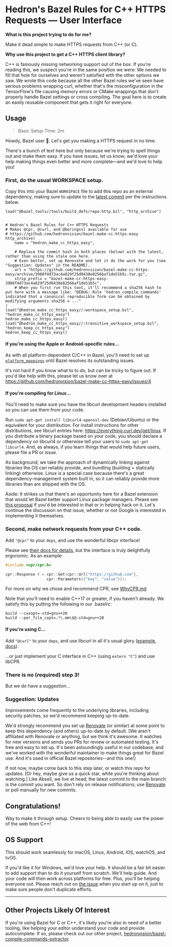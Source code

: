 # Hedron's Bazel Rules for C++ HTTPS Requests — User Interface

**What is this project trying to do for me?**

Make it dead simple to make HTTPS requests from C++ (or C).

**Why use this project to get a C++ HTTPS client library?**

C++ is famously missing networking support out of the box. If you're reading this, we suspect you're in the same position we were: We needed to fill that hole for ourselves and weren't satisfied with the other options we saw. We wrote this code because all the other Bazel rules we've seen have serious problems wrapping curl, whether that's the misconfiguration in the TensorFlow's file causing memory errors or CMake wrappings that don't properly handle Bazel settings or cross compiling. The goal here is to create an easily reusable component that gets it right for everyone.

## Usage

> Basic Setup Time: 2m

Howdy, Bazel user 🤠. Let's get you making a HTTPS request in no time.

There's a bunch of text here but only because we're trying to spell things out and make them easy. If you have issues, let us know; we'd love your help making things even better and more complete—and we'd love to help you!

### First, do the usual WORKSPACE setup.

Copy this into your Bazel `WORKSPACE` file to add this repo as an external dependency, making sure to update to the [latest commit](https://github.com/hedronvision/bazel-make-cc-https-easy/commits/main) per the instructions below.

```Starlark
load("@bazel_tools//tools/build_defs/repo:http.bzl", "http_archive")


# Hedron's Bazel Rules for C++ HTTPS Requests
# Makes @cpr, @curl, and @boringssl available for use
# https://github.com/hedronvision/bazel-make-cc-https-easy
http_archive(
    name = "hedron_make_cc_https_easy",

    # Replace the commit hash in both places (below) with the latest, rather than using the stale one here.
    # Even better, set up Renovate and let it do the work for you (see "Suggestion: Updates" in the README).
    url = "https://github.com/hedronvision/bazel-make-cc-https-easy/archive/3980f4d73ac4a829f25d0438e8256baf1de51b5c.tar.gz",
    strip_prefix = "bazel-make-cc-https-easy-3980f4d73ac4a829f25d0438e8256baf1de51b5c",
    # When you first run this tool, it'll recommend a sha256 hash to put here with a message like: "DEBUG: Rule 'hedron_compile_commands' indicated that a canonical reproducible form can be obtained by modifying arguments sha256 = ..."
)
load("@hedron_make_cc_https_easy//:workspace_setup.bzl", "hedron_make_cc_https_easy")
hedron_make_cc_https_easy()
load("@hedron_make_cc_https_easy//:transitive_workspace_setup.bzl", "hedron_keep_cc_https_easy")
hedron_keep_cc_https_easy()
```

#### If you're using the Apple or Android-specific rules...

As with all platform-dependent C/C++ in Bazel, you'll need to set up [`platform_mappings`](https://bazel.build/concepts/platforms#platform-mappings) until Bazel resolves its outstanding issues.

It's not hard if you know what to to do, but can be tricky to figure out. If you'd like help with this, please let us know over at https://github.com/hedronvision/bazel-make-cc-https-easy/issues/4

#### If you're compiling for Linux...

You'll need to make sure you have the libcurl development headers installed so you can use them from your code.

Run `sudo apt-get install libcurl4-openssl-dev` (Debian/Ubuntu) or the equivalent for your distribution. For install instructions for other distributions, see libcurl entries here: https://everything.curl.dev/get/linux. If you distribute a binary package based on your code, you should declare a dependency on libcurl4 or otherwise tell your users to `sudo apt-get libcurl4`. And, as always, if you learn things that would help future users, please file a PR or issue.

As background, we take the approach of dynamically linking against libraries the OS can reliably provide, and bundling (building + statically linking) otherwise. Linux is a special case because there's a great dependency-management system built in, so it can reliably provide more libraries than are shipped with the OS.

Aside: It strikes us that there's an opportunity here for a Bazel extension that would let Bazel better support Linux package managers. Please see [this proposal](https://github.com/bazelbuild/bazel/issues/17099#issue-1514981316) if you'd be interested in that or in helping hack on it. Let's continue the discussion on that issue, whether or not Google is interested in implementing it themselves.

### Second, make network requests from your C++ code.

Add `"@cpr"` to your `deps`, and use the wonderful libcpr interface!

Please see [their docs for details](https://docs.libcpr.org), but the interface is truly delightfully ergonomic. As an example:

```C++
#include <cpr/cpr.h>

cpr::Response r = cpr::Get(cpr::Url{"https://github.com"},
                  cpr::Parameters{{"key", "value"}});
```

For more on why we chose and recommend CPR, see [WhyCPR.md](WhyCPR.md)

Note that you'll need to enable C++17 or greater, if you haven't already. We satisfy this by putting the following in our .bazelrc:
```
build --cxxopt=-std=gnu++20
build --per_file_copt=.*\.mm\$@-std=gnu++20
```

#### If you're using C...

Add `"@curl"` to your `deps`, and use libcurl in all it's usual glory ([example](https://gist.github.com/whoshuu/2dc858b8730079602044), [docs](https://curl.se/libcurl/c/)).

...or just implement your C interface in C++ (using `extern "C"`) and use libCPR.

### There is no (required) step 3!

But we do have a suggestion...

### Suggestion: Updates

Improvements come frequently to the underlying libraries, including security patches, so we'd recommend keeping up-to-date.

We'd strongly recommend you set up [Renovate](https://github.com/renovatebot/renovate) (or similar) at some point to keep this dependency (and others) up-to-date by default. [We aren't affiliated with Renovate or anything, but we think it's awesome. It watches for new versions and sends you PRs for review or automated testing. It's free and easy to set up. It's been astoundingly useful in our codebase, and we've worked with the wonderful maintainer to make things great for Bazel use. And it's used in official Bazel repositories--and this one!]

If not now, maybe come back to this step later, or watch this repo for updates. [Or hey, maybe give us a quick star, while you're thinking about watching.] Like Abseil, we live at head; the latest commit to the main branch is the commit you want. So don't rely on release notifications; use [Renovate](https://github.com/renovatebot/renovate) or poll manually for new commits.


## Congratulations!

Way to make it through setup. Cheers to being able to easily use the power of the web from C++!

## OS Support

This should work seamlessly for macOS, Linux, Android, iOS, watchOS, and tvOS.

If you'd like it for Windows, we'd love your help. It should be a fair bit easier to add support than to do it yourself from scratch. We'll help guide. And your code will then work across platforms for free. Plus, you'll be helping everyone out. Please reach out on [the issue](https://github.com/hedronvision/bazel-make-cc-https-easy/issues/5) when you start up on it, just to make sure people don't duplicate efforts.

---

## Other Projects Likely Of Interest

If you're using Bazel for C or C++, it's likely you're also in need of a better tooling, like helping your editor understand your code and provide autocomplete.
If so, please check out our other project, [hedronvision/bazel-compile-commands-extractor](https://github.com/hedronvision/bazel-compile-commands-extractor).
